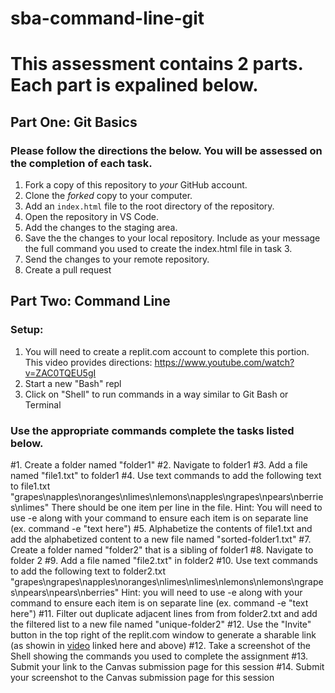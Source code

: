 # sba-command-line-git

# This assessment contains 2 parts. Each part is expalined below.

## Part One: Git Basics

### Please follow the directions the below. You will be assessed on the completion of each task.

1. Fork a copy of this repository to _your_ GitHub account. 
2. Clone the _forked_ copy to your computer.
3. Add an `index.html` file to the root directory of the repository.
4. Open the repository in VS Code.
5. Add the changes to the staging area.
6. Save the the changes to your local repository. Include as your message the full command you used to create the index.html file in task 3.
7. Send the changes to your remote repository.
8. Create a pull request

## Part Two: Command Line



### Setup: 
1.  You will need to create a replit.com account to complete this portion. This video provides directions: https://www.youtube.com/watch?v=ZAC0TQEU5gI
2. Start a new "Bash" repl
3. Click on "Shell" to run commands in a way similar to Git Bash or Terminal

### Use the appropriate commands complete the tasks listed below. 

#1. Create a folder named "folder1"
#2. Navigate to folder1
#3. Add a file named "file1.txt" to folder1
#4. Use text commands to add the following text to file1.txt "grapes\napples\noranges\nlimes\nlemons\napples\ngrapes\npears\nberries\nlimes" There should be one item per line in the file. Hint: You will need to use -e along with your command to ensure each item is on separate line (ex. command -e "text here")
#5. Alphabetize the contents of file1.txt and add the alphabetized content to a new file named "sorted-folder1.txt"
#7. Create a folder named "folder2" that is a sibling of folder1
#8. Navigate to folder 2
#9. Add a file named "file2.txt" in folder2
#10. Use text commands to add the following text to folder2.txt "grapes\ngrapes\napples\noranges\nlimes\nlimes\nlemons\nlemons\ngrapes\npears\npears\nberries" Hint: you will need to use -e along with your command to ensure each item is on separate line (ex. command -e "text here")
#11. Filter out duplicate adjacent lines from from folder2.txt and add the filtered list to a new file named "unique-folder2"
#12. Use the "Invite" button in the top right of the replit.com window to generate a sharable link (as showin in [video](https://www.youtube.com/watch?v=ZAC0TQEU5gI) linked here and above)
#12. Take a screenshot of the Shell showing the commands you used to complete the assignment
#13. Submit your link to the Canvas submission page for this session
#14. Submit your screenshot to the Canvas submission page for this session

